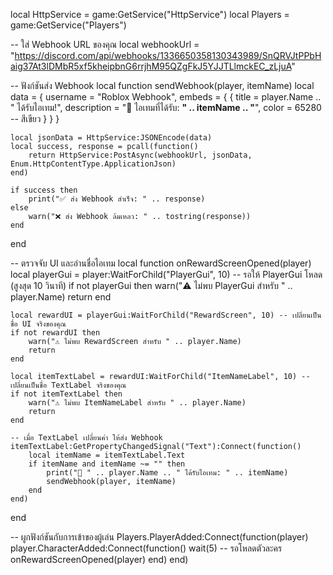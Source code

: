 local HttpService = game:GetService("HttpService")
local Players = game:GetService("Players")

-- ใส่ Webhook URL ของคุณ
local webhookUrl = "https://discord.com/api/webhooks/1336650358130343989/SnQRVJtPPbHaig37At3lDMbR5xf5kheipbnG6rrjhM95QZgFkJ5YJJTLlmckEC_zLjuA"

-- ฟังก์ชันส่ง Webhook
local function sendWebhook(player, itemName)
    local data = {
        username = "Roblox Webhook",
        embeds = {
            {
                title = player.Name .. " ได้รับไอเทม!",
                description = "🎁 ไอเทมที่ได้รับ: **" .. itemName .. "**",
                color = 65280  -- สีเขียว
            }
        }
    }
    
    local jsonData = HttpService:JSONEncode(data)
    local success, response = pcall(function()
        return HttpService:PostAsync(webhookUrl, jsonData, Enum.HttpContentType.ApplicationJson)
    end)

    if success then
        print("✅ ส่ง Webhook สำเร็จ: " .. response)
    else
        warn("❌ ส่ง Webhook ล้มเหลว: " .. tostring(response))
    end
end

-- ตรวจจับ UI และอ่านชื่อไอเทม
local function onRewardScreenOpened(player)
    local playerGui = player:WaitForChild("PlayerGui", 10) -- รอให้ PlayerGui โหลด (สูงสุด 10 วินาที)
    if not playerGui then
        warn("⚠️ ไม่พบ PlayerGui สำหรับ " .. player.Name)
        return
    end

    local rewardUI = playerGui:WaitForChild("RewardScreen", 10) -- เปลี่ยนเป็นชื่อ UI จริงของคุณ
    if not rewardUI then
        warn("⚠️ ไม่พบ RewardScreen สำหรับ " .. player.Name)
        return
    end

    local itemTextLabel = rewardUI:WaitForChild("ItemNameLabel", 10) -- เปลี่ยนเป็นชื่อ TextLabel จริงของคุณ
    if not itemTextLabel then
        warn("⚠️ ไม่พบ ItemNameLabel สำหรับ " .. player.Name)
        return
    end

    -- เมื่อ TextLabel เปลี่ยนค่า ให้ส่ง Webhook
    itemTextLabel:GetPropertyChangedSignal("Text"):Connect(function()
        local itemName = itemTextLabel.Text
        if itemName and itemName ~= "" then
            print("📢 " .. player.Name .. " ได้รับไอเทม: " .. itemName)
            sendWebhook(player, itemName)
        end
    end)
end

-- ผูกฟังก์ชันกับการเข้าของผู้เล่น
Players.PlayerAdded:Connect(function(player)
    player.CharacterAdded:Connect(function()
        wait(5) -- รอโหลดตัวละคร
        onRewardScreenOpened(player)
    end)
end)
